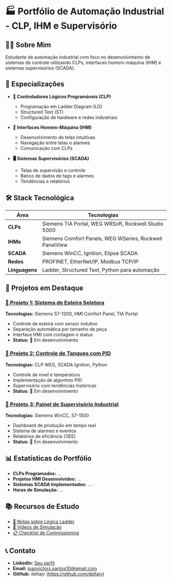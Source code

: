 # 🏭 Portfólio de Automação Industrial - CLP, IHM e Supervisório

## 👨‍💻 Sobre Mim
Estudante de automação industrial com foco no desenvolvimento de sistemas de controle utilizando CLPs, interfaces homem-máquina (IHM) e sistemas supervisórios (SCADA).

## 🚀 Especializações
- **🤖 Controladores Lógicos Programáveis (CLP)**
  - Programação em Ladder Diagram (LD)
  - Structured Text (ST)
  - Configuração de hardware e redes industriais
  
- **📱 Interfaces Homem-Máquina (IHM)**
  - Desenvolvimento de telas intuitivas
  - Navegação entre telas e alarmes
  - Comunicação com CLPs
  
- **🖥️ Sistemas Supervisórios (SCADA)**
  - Telas de supervisão e controle
  - Banco de dados de tags e alarmes
  - Tendências e relatórios

## 🛠️ Stack Tecnológica
| Área | Tecnologias |
|------|-------------|
| **CLPs** | Siemens TIA Portal, WEG WRSoft, Rockwell Studio 5000 |
| **IHMs** | Siemens Comfort Panels, WEG WSeries, Rockwell PanelView |
| **SCADA** | Siemens WinCC, Ignition, Elipse SCADA |
| **Redes** | PROFINET, EtherNet/IP, Modbus TCP/IP |
| **Linguagens** | Ladder, Structured Text, Python para automação |

## 📂 Projetos em Destaque

### [🔗 Projeto 1: Sistema de Esteira Seletora](link-para-repositorio)
**Tecnologias:** Siemens S7-1200, HMI Comfort Panel, TIA Portal
- Controle de esteira com sensor indutivo
- Separação automática por tamanho de peça
- Interface HMI com contagem e status
- **Status:** 🚧 Em desenvolvimento

### [🔗 Projeto 2: Controle de Tanques com PID](link-para-repositorio)
**Tecnologias:** CLP WEG, SCADA Ignition, Python
- Controle de nível e temperatura
- Implementação de algoritmo PID
- Supervisório com tendências históricas
- **Status:** 🚧 Em desenvolvimento

### [🔗 Projeto 3: Painel de Supervisório Industrial](link-para-repositorio)
**Tecnologias:** Siemens WinCC, S7-1500
- Dashboard de produção em tempo real
- Sistema de alarmes e eventos
- Relatórios de eficiência (OEE)
- **Status:** 🚧 Em desenvolvimento
  
## 📊 Estatísticas do Portfólio
- **CLPs Programados:** ...
- **Projetos HMI Desenvolvidos:** ...
- **Sistemas SCADA Implementados:** ...
- **Horas de Simulação:** ...

## 📚 Recursos de Estudo
- [📖 Notas sobre Lógica Ladder](link-para-arquivo)
- [🎥 Vídeos de Simulação](link-para-video)
- [📋 Checklist de Commissioning](link-para-checklist)

## 📞 Contato
- **LinkedIn:** [Seu perfil](https://linkedin.com/in/joão-victor-silva-dos-santos-deltajv)
- **Email:** joaovictors.santos10@gmail.com
- **GitHub:** deltajv (https://github.com/deltajv)
